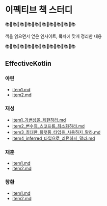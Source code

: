 # 이펙티브 책 스터디
📚🚨📚🚨📚🚨📚🚨📚🚨📚🚨📚🚨📚🚨📚🚨📚

책을 읽으면서 얻은 인사이트, 목차에 맞게 정리한 내용

📚🚨📚🚨📚🚨📚🚨📚🚨📚🚨📚🚨📚🚨📚🚨📚



## EffectiveKotlin
### 아린
- [item1.md](https://github.com/Mash-Up-Android/Effective_Study/tree/main/docs/EffectiveKotlin/아린/item1.md)
- [item2.md](https://github.com/Mash-Up-Android/Effective_Study/tree/main/docs/EffectiveKotlin/아린/item2.md)
### 재성
- [item1_가변성을_제한하라.md](https://github.com/Mash-Up-Android/Effective_Study/tree/main/docs/EffectiveKotlin/재성/item1_가변성을_제한하라.md)
- [item2_변수의_스코프를_최소화하라.md](https://github.com/Mash-Up-Android/Effective_Study/tree/main/docs/EffectiveKotlin/재성/item2_변수의_스코프를_최소화하라.md)
- [item3_최대한_플랫폼_타입을_사용하지_말라.md](https://github.com/Mash-Up-Android/Effective_Study/tree/main/docs/EffectiveKotlin/재성/item3_최대한_플랫폼_타입을_사용하지_말라.md)
- [item4_inferred_타입으로_리턴하지_말라.md](https://github.com/Mash-Up-Android/Effective_Study/tree/main/docs/EffectiveKotlin/재성/item4_inferred_타입으로_리턴하지_말라.md)
### 재훈
- [item1.md](https://github.com/Mash-Up-Android/Effective_Study/tree/main/docs/EffectiveKotlin/재훈/item1.md)
- [item2.md](https://github.com/Mash-Up-Android/Effective_Study/tree/main/docs/EffectiveKotlin/재훈/item2.md)
### 창환
- [item1.md](https://github.com/Mash-Up-Android/Effective_Study/tree/main/docs/EffectiveKotlin/창환/item1.md)
- [item2.md](https://github.com/Mash-Up-Android/Effective_Study/tree/main/docs/EffectiveKotlin/창환/item2.md)



